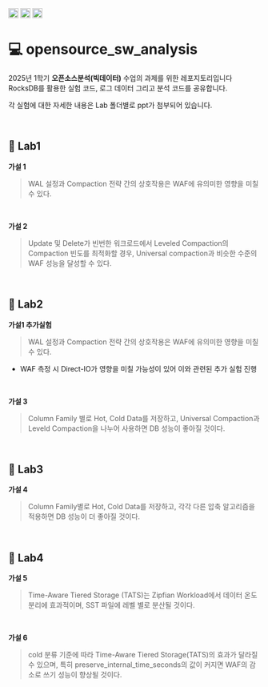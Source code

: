 <img alt="RocksDB" src="https://img.shields.io/badge/RocksDB-2A2A2A.svg?style=for-the-badge&logo=RocksDB&logoColor=white" height="20"/>
<img alt="C++" src="https://img.shields.io/badge/C++-00599C.svg?style=for-the-badge&logo=C++&logoColor=white" height="20"/>
<img alt="Python" src="https://img.shields.io/badge/Python-3776AB.svg?style=for-the-badge&logo=Python&logoColor=white" height="20"/>

</br>

# 💻 opensource_sw_analysis

2025년 1학기 **오픈소스분석(빅데이터)** 수업의 과제를 위한 레포지토리입니다 RocksDB를 활용한 실험 코드, 로그 데이터 그리고 분석 코드를 공유합니다. 

각 실험에 대한 자세한 내용은 Lab 폴더별로 ppt가 첨부되어 있습니다.

</br>

## 🔎 Lab1
**가설 1**
> WAL 설정과 Compaction 전략 간의 상호작용은 WAF에 유의미한 영향을 미칠 수 있다.

</br>

**가설 2**
> Update 및 Delete가 빈번한 워크로드에서 Leveled Compaction의 Compaction 빈도를 최적화할 경우, Universal compaction과 비슷한 수준의 WAF 성능을 달성할 수 있다. 

</br>

## 🔎 Lab2
**가설1 추가실험**
> WAL 설정과 Compaction 전략 간의 상호작용은 WAF에 유의미한 영향을 미칠 수 있다.
- WAF 측정 시 Direct-IO가 영향을 미칠 가능성이 있어 이와 관련된 추가 실험 진행

</br>

**가설 3**
> Column Family 별로 Hot, Cold Data를 저장하고, Universal Compaction과 Leveld Compaction을 나누어 사용하면 DB 성능이 좋아질 것이다. 

</br>

## 🔎 Lab3
**가설 4**
> Column Family별로 Hot, Cold Data를 저장하고, 각각 다른 압축 알고리즘을 적용하면 DB 성능이 더 좋아질 것이다. 

</br>

## 🔎 Lab4
**가설 5**
> Time-Aware Tiered Storage (TATS)는 Zipfian Workload에서 데이터 온도 분리에 효과적이며, SST 파일에 레벨 별로 분산될 것이다. 

</br>

**가설 6**
> cold 분류 기준에 따라 Time-Aware Tiered Storage(TATS)의 효과가 달라질 수 있으며, 특히 preserve_internal_time_seconds의 값이 커지면 WAF의 감소로 쓰기 성능이 향상될 것이다. 

